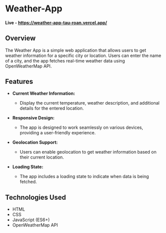 # Weather-App
#### **Live - https://weather-app-tau-roan.vercel.app/**
## Overview

The Weather App is a simple web application that allows users to get weather information for a specific city or location. Users can enter the name of a city, and the app fetches real-time weather data using OpenWeatherMap API.

## Features

- **Current Weather Information:**
  - Display the current temperature, weather description, and additional details for the entered location.

- **Responsive Design:**
  - The app is designed to work seamlessly on various devices, providing a user-friendly experience.

- **Geolocation Support:**
  - Users can enable geolocation to get weather information based on their current location.

- **Loading State:**
  - The app includes a loading state to indicate when data is being fetched.

## Technologies Used

- HTML
- CSS
- JavaScript (ES6+)
- OpenWeatherMap API

